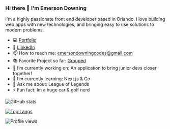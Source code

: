 ### Hi there 👋  I'm Emerson Downing

I'm a highly passionate front end developer based in Orlando. I love building web apps with new technologies, and bringing easy to use solutions to modern problems. 

- 💻 [Portfolio](https://emerson-downing.web.app/)
- 🤝 [LinkedIn](https://www.linkedin.com/in/yarosky-cruz/) 
- 📫 How to reach me: emersondowningcodes@gmail.com
- 📚 Favorite Project so far: [Grouped](https://github.com/EDowning2000/Grouped)
- 🔭 I’m currently working on: An application to bring junior devs closer together!
- 🌱 I’m currently learning: Next.js & Go
- 💬 Ask me about: League of Legends 
- ⚡ Fun fact: Im a huge car & golf nerd 




![GitHub stats](https://github-readme-stats.vercel.app/api?username=EDowning2000&show_icons=true&theme=dark&count_private=true)  

[![Top Langs](https://github-readme-stats.vercel.app/api/top-langs/?username=EDowning2000&langs_count=6&layout=compact&theme=dark)](https://github.com/anuraghazra/github-readme-stats)

![Profile views](https://gpvc.arturio.dev/EDowning2000)  
